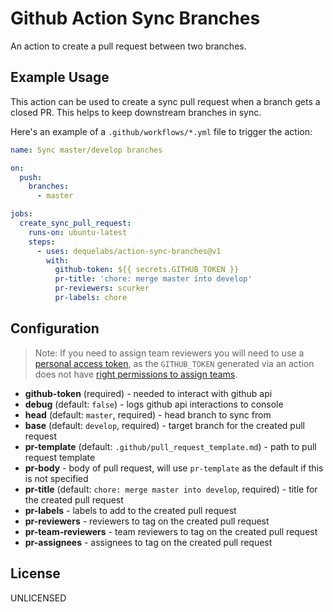 # Github Action Sync Branches

An action to create a pull request between two branches.

## Example Usage

This action can be used to create a sync pull request when a branch gets a closed PR. This helps to keep downstream branches in sync.

Here's an example of a `.github/workflows/*.yml` file to trigger the action:

```yml
name: Sync master/develop branches

on:
  push:
    branches:
      - master

jobs:
  create_sync_pull_request:
    runs-on: ubuntu-latest
    steps:
      - uses: dequelabs/action-sync-branches@v1
        with:
          github-token: ${{ secrets.GITHUB_TOKEN }}
          pr-title: 'chore: merge master into develop'
          pr-reviewers: scurker
          pr-labels: chore
```

## Configuration

> Note: If you need to assign team reviewers you will need to use a [personal access token](https://help.github.com/en/github/authenticating-to-github/creating-a-personal-access-token-for-the-command-line), as the `GITHUB_TOKEN` generated via an action does not have [right permissions to assign teams](https://help.github.com/en/actions/automating-your-workflow-with-github-actions/authenticating-with-the-github_token#permissions-for-the-github_token).

- **github-token** (required) - needed to interact with github api
- **debug** (default: `false`) - logs github api interactions to console
- **head** (default: `master`, required) - head branch to sync from
- **base** (default: `develop`, required) - target branch for the created pull request
- **pr-template** (default: `.github/pull_request_template.md`) - path to pull request template
- **pr-body** - body of pull request, will use `pr-template` as the default if this is not specified
- **pr-title** (default: `chore: merge master into develop`, required) - title for the created pull request
- **pr-labels** - labels to add to the created pull request
- **pr-reviewers** - reviewers to tag on the created pull request
- **pr-team-reviewers** - team reviewers to tag on the created pull request
- **pr-assignees** - assignees to tag on the created pull request

## License

UNLICENSED
